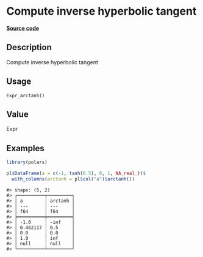 
# Compute inverse hyperbolic tangent

[**Source code**](https://github.com/pola-rs/r-polars/tree/main/R/after-wrappers.R#L20)

## Description

Compute inverse hyperbolic tangent

## Usage

<pre><code class='language-R'>Expr_arctanh()
</code></pre>

## Value

Expr

## Examples

``` r
library(polars)

pl$DataFrame(a = c(-1, tanh(0.5), 0, 1, NA_real_))$
  with_columns(arctanh = pl$col("a")$arctanh())
```

    #> shape: (5, 2)
    #> ┌──────────┬─────────┐
    #> │ a        ┆ arctanh │
    #> │ ---      ┆ ---     │
    #> │ f64      ┆ f64     │
    #> ╞══════════╪═════════╡
    #> │ -1.0     ┆ -inf    │
    #> │ 0.462117 ┆ 0.5     │
    #> │ 0.0      ┆ 0.0     │
    #> │ 1.0      ┆ inf     │
    #> │ null     ┆ null    │
    #> └──────────┴─────────┘
